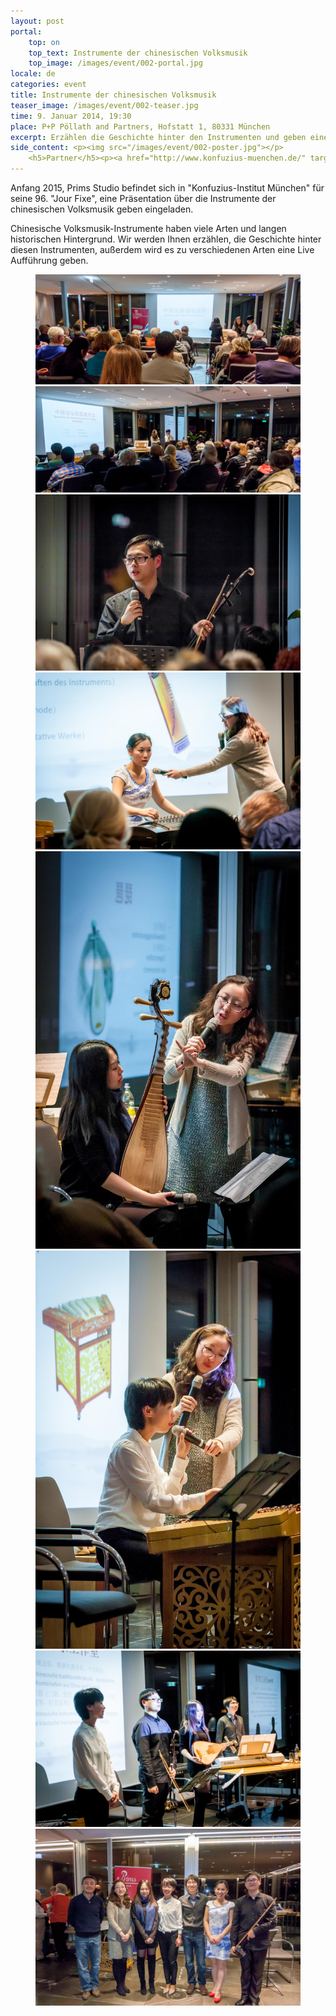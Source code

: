 ```yaml
---
layout: post
portal:
    top: on
    top_text: Instrumente der chinesischen Volksmusik
    top_image: /images/event/002-portal.jpg
locale: de
categories: event
title: Instrumente der chinesischen Volksmusik
teaser_image: /images/event/002-teaser.jpg
time: 9. Januar 2014, 19:30
place: P+P Pöllath and Partners, Hofstatt 1, 80331 München
excerpt: Erzählen die Geschichte hinter den Instrumenten und geben eine Live Aufführung.
side_content: <p><img src="/images/event/002-poster.jpg"></p>
    <h5>Partner</h5><p><a href="http://www.konfuzius-muenchen.de/" target="_blank"><img src="/images/partner/konfuzius-institut-muenchen.png"></a></p>
---
```


Anfang 2015, Prims Studio befindet sich in "Konfuzius-Institut München" für seine 96. "Jour Fixe", eine Präsentation über die Instrumente der chinesischen Volksmusik geben eingeladen.

Chinesische Volksmusik-Instrumente haben viele Arten und langen historischen Hintergrund. Wir werden Ihnen erzählen, die Geschichte hinter diesen Instrumenten, außerdem wird es zu verschiedenen Arten eine Live Aufführung geben.

<figure class="col-two">
    <a class="ln-gallery" href="/images/event/002-live-photo-01.jpg"><img src="/images/event/002-live-photo-01.jpg"></a>
    <a class="ln-gallery" href="/images/event/002-live-photo-02.jpg"><img src="/images/event/002-live-photo-02.jpg"></a>
    <a class="ln-gallery" href="/images/event/002-live-photo-03.jpg"><img src="/images/event/002-live-photo-03.jpg"></a>
    <a class="ln-gallery" href="/images/event/002-live-photo-04.jpg"><img src="/images/event/002-live-photo-04.jpg"></a>
    <a class="ln-gallery" href="/images/event/002-live-photo-05.jpg"><img src="/images/event/002-live-photo-05.jpg"></a>
    <a class="ln-gallery" href="/images/event/002-live-photo-06.jpg"><img src="/images/event/002-live-photo-06.jpg"></a>
    <a class="ln-gallery" href="/images/event/002-live-photo-07.jpg"><img src="/images/event/002-live-photo-07.jpg"></a>
    <a class="ln-gallery" href="/images/event/002-live-photo-08.jpg"><img src="/images/event/002-live-photo-08.jpg"></a>
</figure>
